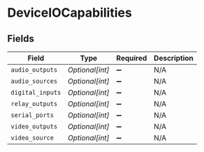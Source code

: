 # DeviceIOCapabilities


## Fields

| Field              | Type               | Required           | Description        |
| ------------------ | ------------------ | ------------------ | ------------------ |
| `audio_outputs`    | *Optional[int]*    | :heavy_minus_sign: | N/A                |
| `audio_sources`    | *Optional[int]*    | :heavy_minus_sign: | N/A                |
| `digital_inputs`   | *Optional[int]*    | :heavy_minus_sign: | N/A                |
| `relay_outputs`    | *Optional[int]*    | :heavy_minus_sign: | N/A                |
| `serial_ports`     | *Optional[int]*    | :heavy_minus_sign: | N/A                |
| `video_outputs`    | *Optional[int]*    | :heavy_minus_sign: | N/A                |
| `video_source`     | *Optional[int]*    | :heavy_minus_sign: | N/A                |